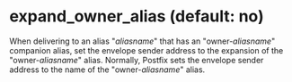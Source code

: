 # expand_owner_alias (default: no)

When delivering to an alias "*aliasname*" that has an
"owner-*aliasname*" companion alias, set the envelope sender
address to the expansion of the "owner-*aliasname*" alias.
Normally, Postfix sets the envelope sender address to the name of
the "owner-*aliasname*" alias.



